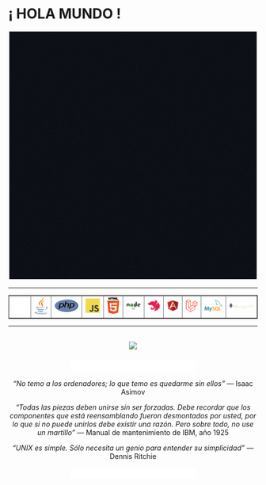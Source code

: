 # ¡ HOLA MUNDO !
<p align=center>
  <kbd><a href="#"><img src="/Dise%C3%B1o%20sin%20t%C3%ADtulo(6).gif"/></a></kbd>
</p>

-----------------------------

<table border=1 align=center>
<tr align=center>
  <td><a href="#"><img src="/pngegg.png"></a></td>
  <td><a href="#"><img src="/java-logotic.png"></a></td>
  <td><a href="#"><img src="/php-logo.png"></a></td>
  <td><a href="#"><img src="/JavaScript-logo.png"></a></td>
  <td><a href="#"><img src="/html-5-logotic.png"></a></td>
  <td><a href="#"><img src="/nodejs-logotic.png"></a></td>
  <td><a href="#"><img src="/nest-js-logotic.png"></a></td>
  <td><a href="#"><img src="/angular-icon.png"></a></td>
  <td><a href="#"><img src="/laravel-logotic.png"></a></td>
  <td><a href="#"><img src="/mysql-logotic.png"></a></td>
  <td><a href="#"><img src="/mongodb-logotic.png"></a></td>
</tr>
</table>

--------------------------------------
<div align="center">
<br>
<img src="https://github-readme-stats.vercel.app/api/top-langs/?username=svt86&theme=dark"
</div>
<br>
<br>
<div align="center">
<img width=50% src="https://github.com/SVT86/SVT86/blob/main/2154993.png">
<p><em> “No temo a los ordenadores; lo que temo es quedarme sin ellos” </em>
— Isaac Asimov
</p>  
<p><em>“Todas las piezas deben unirse sin ser forzadas. Debe recordar que los componentes que está reensamblando fueron desmontados por usted, por lo que si no puede unirlos debe existir una razón. Pero sobre todo, no use un martillo”</em>
— Manual de mantenimiento de IBM, año 1925
</p>
  
  <p><em> “UNIX es simple. Sólo necesita un genio para entender su simplicidad”</em>
— Dennis Ritchie
</p>
  <img width=50% src="https://github.com/SVT86/SVT86/blob/main/2154993.png">
</div>

